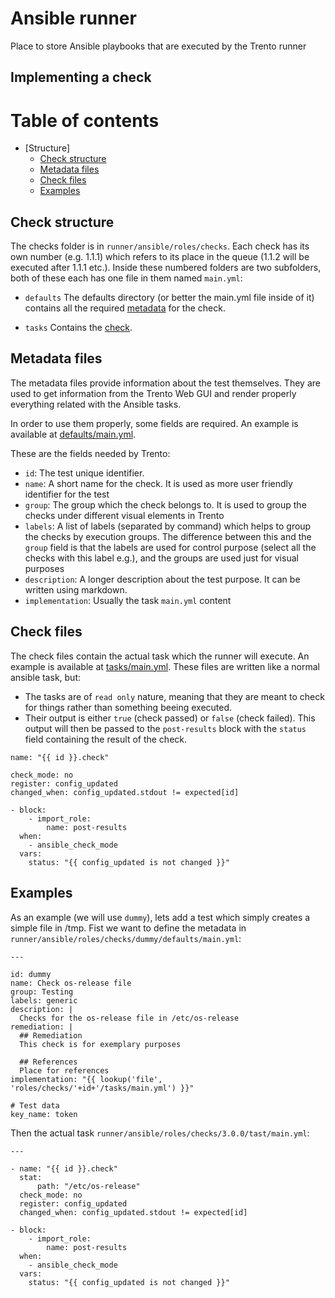 # Ansible runner

Place to store Ansible playbooks that are executed by the Trento runner

## Implementing a check

# Table of contents

- [Structure]
   - [Check structure](#check-structure)
   - [Metadata files](#metadata-files)
   - [Check files](#check-files)
   - [Examples](#examples)

## Check structure

The checks folder is in `runner/ansible/roles/checks`. Each check has its own
number (e.g. 1.1.1) which refers to its place in the queue (1.1.2 will be 
executed after 1.1.1 etc.). Inside these numbered folders are two subfolders, both of these each has one file in them named `main.yml`:
- `defaults`
   The defaults directory (or better the main.yml file inside of it)
   contains all the required [metadata](#metadata-files) for the check. 

- `tasks`
  Contains the [check](#check-files). 


## Metadata files

The metadata files provide information about the test themselves. They are used to get information
from the Trento Web GUI and render properly everything related with the Ansible tasks.

In order to use them properly, some fields are required. An example is available at [defaults/main.yml](roles/checks/1.1.1/defaults/main.yml).

These are the fields needed by Trento:

- `id`: The test unique identifier.
- `name`: A short name for the check. It is used as more user friendly identifier for the test
- `group`: The group which the check belongs to. It is used to group the checks under different visual elements in Trento
- `labels`: A list of labels (separated by command) which helps to group the checks by execution groups. The difference between this and the `group` field
is that the labels are used for control purpose (select all the checks with this label e.g.), and the groups are used just for visual purposes
- `description`: A longer description about the test purpose. It can be written using markdown.
- `implementation`: Usually the task `main.yml` content

## Check files

The check files contain the actual task which the runner will execute. An
example is available at [tasks/main.yml](roles/checks/1.1.1/tasks/main.yml).
These files are written like a normal ansible task, but:

- The tasks are of `read only` nature, meaning that they are meant to check for things
  rather than something beeing executed.
- Their output is either `true` (check passed) or `false` (check failed).
  This output will then be passed to the `post-results` block with the `status` 
  field containing the result of the check. 

```
name: "{{ id }}.check"
```

```  
check_mode: no
register: config_updated
changed_when: config_updated.stdout != expected[id]
```
```
- block:
    - import_role:
        name: post-results
  when:
    - ansible_check_mode
  vars:
    status: "{{ config_updated is not changed }}"
``` 

## Examples

As an example (we will use `dummy`), lets add a test which simply creates a simple file in /tmp.
Fist we want to define the metadata in `runner/ansible/roles/checks/dummy/defaults/main.yml`:

```
---

id: dummy
name: Check os-release file
group: Testing
labels: generic
description: |
  Checks for the os-release file in /etc/os-release
remediation: |
  ## Remediation
  This check is for exemplary purposes

  ## References
  Place for references
implementation: "{{ lookup('file', 'roles/checks/'+id+'/tasks/main.yml') }}"

# Test data
key_name: token
``` 

Then the actual task `runner/ansible/roles/checks/3.0.0/tast/main.yml`:

```
---

- name: "{{ id }}.check"
  stat:
      path: "/etc/os-release"
  check_mode: no
  register: config_updated
  changed_when: config_updated.stdout != expected[id]

- block:
    - import_role:
        name: post-results
  when:
    - ansible_check_mode
  vars:
    status: "{{ config_updated is not changed }}"
``` 



